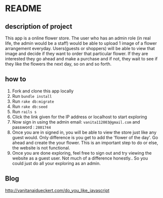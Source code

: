 # README

## description of project ##

This app is a online flower store. The user who has an admin role (in real life, the admin would be a staff) would be able to upload 1 image of a flower arrangement everyday. Users(guests or shoppers) will be able to view that image and decide if they want to order that particular flower. If they are interested they go ahead and make a purchase and if not, they wait to see if they like the flowers the next day, so on and so forth.



## how to ##

 1. Fork and clone this app locally
 2. Run `bundle install`
 3. Run `rake db:migrate`
 4. Run `rake db:seed`
 5. Run `rails s`
 6. Click the link given for the IP address or localhost to start exploring
 7. Now sign in using the admin email: `vanita112003@gmail.com` and password : `2801744`
 8. Once you are in signed in, you will be able to view the store just like any guest would. Only difference is you get to add the 'flower of the day'. Go ahead and create the your flower. This is an important step to do or else, the website is not functional.
 9. Once you are done exploring, feel free to sign out and try viewing the website as a guest user. Not much of a difference honestly.. So you could just do all your exploring as an admin.

## Blog 
 http://vanitanaidueckert.com/do_you_like_javascript
